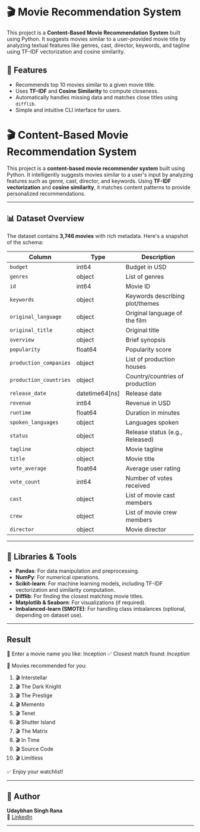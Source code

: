 # 🎬 Movie Recommendation System

This project is a **Content-Based Movie Recommendation System** built using Python. It suggests movies similar to a user-provided movie title by analyzing textual features like genres, cast, director, keywords, and tagline using TF-IDF vectorization and cosine similarity.

## 📌 Features

- Recommends top 10 movies similar to a given movie title.
- Uses **TF-IDF** and **Cosine Similarity** to compute closeness.
- Automatically handles missing data and matches close titles using `difflib`.
- Simple and intuitive CLI interface for users.


# 🎬 Content-Based Movie Recommendation System

This project is a **content-based movie recommender system** built using Python. It intelligently suggests movies similar to a user's input by analyzing features such as genre, cast, director, and keywords. Using **TF-IDF vectorization** and **cosine similarity**, it matches content patterns to provide personalized recommendations.

---

## 📊 Dataset Overview

The dataset contains **3,746 movies** with rich metadata. Here's a snapshot of the schema:

| Column                | Type            | Description                                      |
|-----------------------|-----------------|--------------------------------------------------|
| `budget`              | int64           | Budget in USD                                    |
| `genres`              | object          | List of genres                                   |
| `id`                  | int64           | Movie ID                                         |
| `keywords`            | object          | Keywords describing plot/themes                  |
| `original_language`   | object          | Original language of the film                    |
| `original_title`      | object          | Original title                                   |
| `overview`            | object          | Brief synopsis                                   |
| `popularity`          | float64         | Popularity score                                 |
| `production_companies`| object          | List of production houses                        |
| `production_countries`| object          | Country/countries of production                  |
| `release_date`        | datetime64[ns]  | Release date                                     |
| `revenue`             | int64           | Revenue in USD                                   |
| `runtime`             | float64         | Duration in minutes                              |
| `spoken_languages`    | object          | Languages spoken                                 |
| `status`              | object          | Release status (e.g., Released)                  |
| `tagline`             | object          | Movie tagline                                    |
| `title`               | object          | Movie title                                      |
| `vote_average`        | float64         | Average user rating                              |
| `vote_count`          | int64           | Number of votes received                         |
| `cast`                | object          | List of movie cast members                        |
| `crew`                | object          | List of movie crew members                        |
| `director`            | object          | Movie director                                   |


---

## 🔧 Libraries & Tools

- **Pandas**: For data manipulation and preprocessing.
- **NumPy**: For numerical operations.
- **Scikit-learn**: For machine learning models, including TF-IDF vectorization and similarity computation.
- **Difflib**: For finding the closest matching movie titles.
- **Matplotlib & Seaborn**: For visualizations (if required).
- **Imbalanced-learn (SMOTE)**: For handling class imbalances (optional, depending on dataset use).

---


## Result

🎥 Enter a movie name you like: Inception
✅ Closest match found: *Inception*

🍿 Movies recommended for you:

1. 🎬 Interstellar  
2. 🎬 The Dark Knight  
3. 🎬 The Prestige  
4. 🎬 Memento  
5. 🎬 Tenet  
6. 🎬 Shutter Island  
7. 🎬 The Matrix  
8. 🎬 In Time  
9. 🎬 Source Code  
10. 🎬 Limitless

✅ Enjoy your watchlist!

---

## 📝 Author

**Udaybhan Singh Rana**  
🔗 [LinkedIn](https://www.linkedin.com/in/udaybhan-rana/)

---


